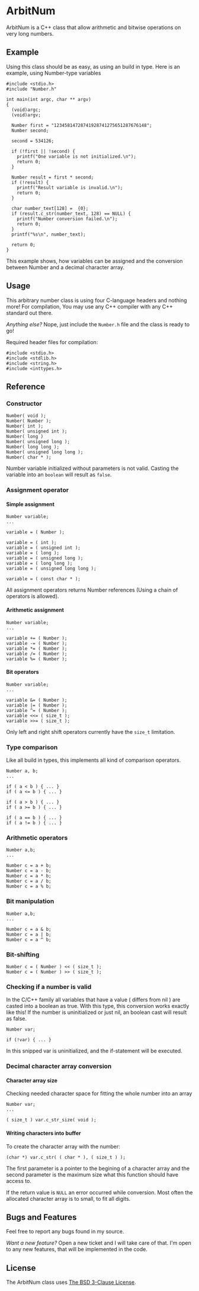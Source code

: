 ArbitNum
========

ArbitNum is a C++ class that allow arithmetic and bitwise operations on very long numbers.

Example
-------

Using this class should be as easy, as using an build in type. Here is an example, using Number-type variables
```
#include <stdio.h>
#include "Number.h"

int main(int argc, char ** argv)
{
  (void)argc;
  (void)argv; 
  
  Number first = "12345814728741928741275651287676148";
  Number second;
  
  second = 534126;
  
  if (!first || !second) {
    printf("One variable is not initialized.\n");
    return 0;
  }

  Number result = first * second;
  if (!result) {
    printf("Result variable is invalid.\n");
    return 0;
  }

  char number_text[128] =  {0};
  if (result.c_str(number_text, 128) == NULL) {
    printf("Number conversion failed.\n");
    return 0;
  }
  printf("%s\n", number_text);

  return 0;
}
```

This example shows, how variables can be assigned and the conversion between Number and a decimal character array.

Usage
-----

This arbitrary number class is using four C-language headers and nothing more!
For compilation, You may use any C++ compiler with any C++ standard out there.

*Anything else?* Nope, just include the `Number.h` file and the class is ready to go!

Required header files for compilation:
```
#include <stdio.h>
#include <stdlib.h>
#include <string.h>
#include <inttypes.h>
```

Reference
--------- 

### Constructor
```
Number( void );
Number( Number );
Number( int );
Number( unsigned int );
Number( long )
Number( unsigned long );
Number( long long );
Number( unsigned long long );
Number( char * );
```
Number variable initialized without parameters is not valid. Casting the variable into an `boolean` will result as `false`.

### Assignment operator
#### Simple assignment
```
Number variable;
...

variable = ( Number );

variable = ( int );
variable = ( unsigned int );
variable = ( long );
variable = ( unsigned long );
variable = ( long long );
variable = ( unsigned long long );

variable = ( const char * );
```
All assignment operators returns Number references (Using a chain of operators is allowed).

#### Arithmetic assignment
```
Number variable;
...

variable += ( Number );
variable -= ( Number );
variable *= ( Number );
variable /= ( Number );
variable %= ( Number );
```

#### Bit operators
``` 
Number variable;
...

variable &= ( Number );
variable |= ( Number );
variable ^= ( Number );
variable <<= ( size_t );
variable >>= ( size_t );
```
Only left and right shift operators currently have the `size_t` limitation.

### Type comparison
Like all build in types, this implements all kind of comparison operators.

```
Number a, b;
...

if ( a < b ) { ... }
if ( a <= b ) { ... }

if ( a > b ) { ... }
if ( a >= b ) { ... }

if ( a == b ) { ... }
if ( a != b ) { ... }
```

### Arithmetic operators 
```
Number a,b;
...

Number c = a + b;
Number c = a - b;
Number c = a * b;
Number c = a / b;
Number c = a % b;
```

### Bit manipulation
```
Number a,b;
...

Number c = a & b;
Number c = a | b;
Number c = a ^ b;
```

### Bit-shifting
```
Number c = ( Number ) << ( size_t );
Number c = ( Number ) >> ( size_t );
```

### Checking if a number is valid
In the C/C++ family all variables that have a value ( differs from nil ) are casted into a boolean as true.
With this type, this conversion works exactly like this! If the number is uninitialized or just nil, an boolean cast will result as false.
```
Number var;

if (!var) { ... }
```
In this snipped var is uninitialized, and the if-statement will be executed.

### Decimal character array conversion
#### Character array size

Checking needed character space for fitting the whole number into an array
```
Number var;
...

( size_t ) var.c_str_size( void );
```

#### Writing characters into buffer
To create the character array with the number:
```
(char *) var.c_str( ( char * ), ( size_t ) );
```
The first parameter is a pointer to the begining of a character array and the second parameter is the maximum size what this function should have access to.

If the return value is `NULL` an error occurred while conversion. Most often the allocated character array is to small, to fit all digits.

Bugs and Features
-----------------

Feel free to report any bugs found in my source. 

*Want a new feature?* Open a new ticket and I will take care of that. I'm open to any new features, that will be implemented in the code.

License
-------

The ArbitNum class uses [The BSD 3-Clause License](LICENSE).
